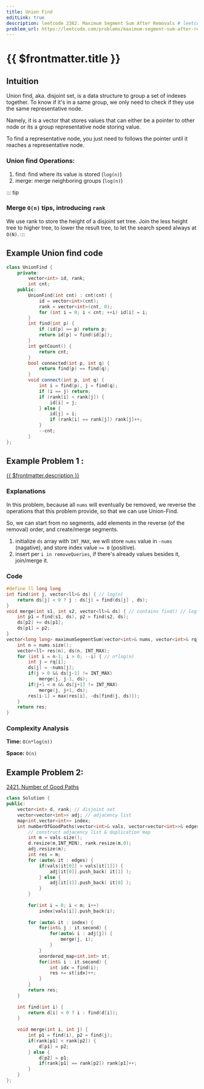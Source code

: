 ```yaml
---
title: Union Find
editLink: true
description: leetcode 2382. Maximum Segment Sum After Removals # leetcode problem number and title
problem_url: https://leetcode.com/problems/maximum-segment-sum-after-removals/ # leetcode problem url
---
```


# {{ $frontmatter.title }}



## Intuition

Union find, aka. disjoint set, is a data structure to group a set of indexes together. To know if it's in a same group, we only need to check if they use the same representative node.

Namely, it is a vector that stores values that can either be a pointer to other node or its a group representative node storing value.

To find a representative node, you just need to follows the pointer until it reaches a representative node.

### Union find Operations:

1. find: find where its value is stored (`log(n)`)
2. merge: merge neighboring groups (`log(n)`)

::: tip
### Merge `O(n)` tips, introducing `rank`
We use rank to store the height of a disjoint set tree.
Join the less height tree to higher tree, to lower the result tree, to let the search speed always at `O(N)`.
:::

## Example Union find code

```cpp
class UnionFind {
    private:
        vector<int> id, rank;
        int cnt;
    public:
        UnionFind(int cnt) : cnt(cnt) {
            id = vector<int>(cnt);
            rank = vector<int>(cnt, 0);
            for (int i = 0; i < cnt; ++i) id[i] = i;
        }
        int find(int p) {
            if (id[p] == p) return p;
            return id[p] = find(id[p]);
        }
        int getCount() { 
            return cnt; 
        }
        bool connected(int p, int q) { 
            return find(p) == find(q); 
        }
        void connect(int p, int q) {
            int i = find(p), j = find(q);
            if (i == j) return;
            if (rank[i] < rank[j]) {
                id[i] = j;  
            } else {
                id[j] = i;
                if (rank[i] == rank[j]) rank[j]++;
            }
            --cnt;
        }
};
```

## Example Problem 1 :

<a href="{{ $frontmatter.problem_url }}" target="_blank" rel="noopener noreferrer">{{ $frontmatter.description }}</a>

### Explanations

In this problem, because all `nums` will eventually be removed, we reverse the operations that this problem provide, so that we can use Union-Find.

So, we can start from no segments, add elements in the reverse (of the removal) order, and create/merge segments.

1. initialize `ds` array with `INT_MAX`, we will store `nums` value in `-nums` (nagative), and store index value `>= 0` (positive).
2. insert per `i in removeQueries`, if there's already values besides it, join/merge it.

### Code

```cpp
#define ll long long
int find(int j, vector<ll>& ds) { // log(n)
    return ds[j] < 0 ? j : ds[j] = find(ds[j] , ds);
}
void merge(int s1, int s2, vector<ll>& ds) { // contains find() // log(n)
    int p1 = find(s1, ds), p2 = find(s2, ds);
    ds[p2] += ds[p1];
    ds[p1] = p2;
}
vector<long long> maximumSegmentSum(vector<int>& nums, vector<int>& rq) {
    int n = nums.size();
    vector<ll> res(n), ds(n, INT_MAX);
    for (int i = n-1; i > 0; --i) { // n*log(n)
        int j = rq[i];
        ds[j] = -nums[j];
        if(j > 0 && ds[j-1] != INT_MAX)
            merge(j, j-1, ds);
        if(j+1 < n && ds[j+1] != INT_MAX)
            merge(j, j+1, ds);
        res[i-1] = max(res[i], -ds[find(j, ds)]);
    }
    return res;
}
```

### Complexity Analysis

**Time:** `O(n*log(n))`

**Space:** `O(n)`


## Example Problem 2:

[2421. Number of Good Paths](https://leetcode.com/problems/number-of-good-paths/)

```cpp
class Solution {
public:
    vector<int> d, rank; // disjoint set
    vector<vector<int>> adj; // adjacency list
    map<int,vector<int>> index;
    int numberOfGoodPaths(vector<int>& vals, vector<vector<int>>& edges) {
        // construct adjacency list & duplication map
        int m = vals.size();
        d.resize(m,INT_MIN), rank.resize(m,0);
        adj.resize(m);
        int res = m;
        for (auto& it : edges) {
            if(vals[it[0]] > vals[it[1]]) {
                adj[it[0]].push_back( it[1] );
            } else {
                adj[it[1]].push_back( it[0] );
            }
        }
        
        for(int i = 0; i < m; i++) 
            index[vals[i]].push_back(i);
        
        for (auto& it : index) {
            for(int& j : it.second) {
                for(auto& i : adj[j]) {
                    merge(j, i);
                }                
            }
            unordered_map<int,int> st;
            for(int& i : it.second) {
                int idx = find(i);
                res += st[idx]++;
            }
        }
        return res;
    }
    
    int find(int i) {
        return d[i] < 0 ? i : find(d[i]);
    }
    
    void merge(int i, int j) {
        int p1 = find(i), p2 = find(j);
        if(rank[p1] < rank[p2]) {
            d[p1] = p2;
        } else {
            d[p2] = p1;
            if(rank[p1] == rank[p2]) rank[p1]++;
        }
    }
};
```